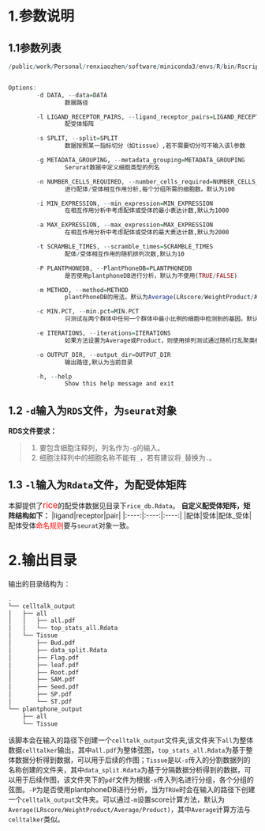 # 1.参数说明
## 1.1参数列表
```r
/public/work/Personal/renxiaozhen/software/miniconda3/envs/R/bin/Rscript /public/work/Pipline/celltalker/celltalker_data.r -h


Options:
        -d DATA, --data=DATA
                数据路径

        -l LIGAND_RECEPTOR_PAIRS, --ligand_receptor_pairs=LIGAND_RECEPTOR_PAIRS
                配受体矩阵

        -s SPLIT, --split=SPLIT
                数据按照某一指标切分（如tissue）,若不需要切分可不输入该l参数

        -g METADATA_GROUPING, --metadata_grouping=METADATA_GROUPING
                Serurat数据中定义细胞类型的列名

        -n NUMBER_CELLS_REQUIRED, --number_cells_required=NUMBER_CELLS_REQUIRED
                进行配体/受体相互作用分析,每个分组所需的细胞数。默认为100

        -i MIN_EXPRESSION, --min_expression=MIN_EXPRESSION
                在相互作用分析中考虑配体或受体的最小表达计数,默认为1000

        -a MAX_EXPRESSION, --max_expression=MAX_EXPRESSION
                在相互作用分析中考虑配体或受体的最大表达计数,默认为2000

        -t SCRAMBLE_TIMES, --scramble_times=SCRAMBLE_TIMES
                配体/受体相互作用的随机排列次数,默认为10

        -P PLANTPHONEDB, --PlantPhoneDB=PLANTPHONEDB
                是否使用plantphoneDB进行分析，默认为不使用(TRUE/FALSE)

        -m METHOD, --method=METHOD
                plantPhoneDB的用法，默认为Average(LRscore/WeightProduct/Average/Product)

        -c MIN.PCT, --min.pct=MIN.PCT
                只测试在两个群体中任何一个群体中最小比例的细胞中检测到的基因。默认值是0.1

        -e ITERATIONS, --iterations=ITERATIONS
                如果方法设置为Average或Product，则使用排列测试通过随机打乱聚类标签来计算配体-受体相互作用得分。默认值为100

        -o OUTPUT_DIR, --output_dir=OUTPUT_DIR
                输出路径,默认为当前目录

        -h, --help
                Show this help message and exit
```
## 1.2 `-d`输入为`RDS`文件，为`seurat`对象
**RDS文件要求：**
> 1. 要包含细胞注释列，列名作为`-g`的输入。
> 2. 细胞注释列中的细胞名称不能有`_`，若有建议将`_`替换为`.`。
## 1.3 `-l`输入为`Rdata`文件，为配受体矩阵
本脚提供了<big><font color=red>rice</font></big>的配受体数据见目录下`rice_db.Rdata`。
**自定义配受体矩阵，矩阵结构如下：**
|ligand|receptor|pair|
|:----:|:----:|:----:|
|配体|受体|配体_受体|
配体受体<font color=red>命名规则</font>要与`seurat`对象一致。
# 2.输出目录
输出的目录结构为：
```bash
.
└── celltalk_output
│   ├── all
│   │   ├── all.pdf
│   │   └── top_stats_all.Rdata
│   └── Tissue
│       ├── Bud.pdf
│       ├── data_split.Rdata
│       ├── Flag.pdf
│       ├── leaf.pdf
│       ├── Root.pdf
│       ├── SAM.pdf
│       ├── Seed.pdf
│       ├── SP.pdf
│       └── ST.pdf
└── plantphone_output
    ├── all
    └── Tissue
```
该脚本会在输入的路径下创建一个`celltalk_output`文件夹,该文件夹下`all`为整体数据`celltalker`输出，其中`all.pdf`为整体弦图，`top_stats_all.Rdata`为基于整体数据分析得到数据，可以用于后续的作图；`Tissue`是以`-s`传入的分割数据列的名称创建的文件夹，其中`data_split.Rdata`为基于分隔数据分析得到的数据，可以用于后续作图，该文件夹下的`pdf`文件为根据`-s`传入列名进行分组，各个分组的弦图。`-P`为是否使用plantphoneDB进行分析，当为`TRUe`时会在输入的路径下创建一个`celltalk_output`文件夹。可以通过`-m`设置score计算方法，默认为`Average(LRscore/WeightProduct/Average/Product)`，其中`Average`计算方法与`celltalker`类似。
